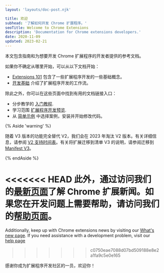 ```yaml
---
layout: 'layouts/doc-post.njk'

title: 欢迎
subhead: '了解如何开发 Chrome 扩展程序。'
seoTitle: Welcome to Chrome Extensions
description: 'Documentation for Chrome extensions developers.'
date: 2020-11-09
updated: 2023-02-21
---
```


本文包含指南和为想要开发 Chrome 扩展程序的开发者提供的参考文档。

如果你不确定从哪里开始，可以从以下文档开始：

- [Extensions 101][doc-ext-101] 包含了一些扩展程序开发的一些基础概念。
- [开发基础][doc-dev-basics] 介绍了扩展程序开发的工作流。

除此之外，你可以在这些页面中找到有用的文档链接入口：

- 分步教学的 [入门教程][gs-tuts].
- 学习范围 [扩展程序开发预览][doc-dev-overview].
- 从 [简单示例][gh-ext-samples] 中选择案例，安装并开始修改代码。

{% Aside 'warning' %}

随着 V3 版本的功能完全替代 V2，我们会在 2023 年淘汰 V2 版本。有关详细信息，请参阅 [V2 支持时间表][doc-mv2-sunset]。有关将扩展迁移到清单 V3 的说明，请参阅迁移到[Manifest V3][migrate-to-mv3]。

{% endAside %}

<<<<<<< HEAD
此外，通过访问我们的[最新页面][doc-whats-new]了解 Chrome 扩展新闻。如果您在开发问题上需要帮助，请访问我们的[帮助页面][doc-get-help]。
=======
Additionally, keep up with Chrome extensions news by visiting our [What's new page][doc-whats-new]. If you need assistance with a development problem, visit our [help page][doc-get-help]
>>>>>>> c0750eae7088d07bd509188e8e2a1fa9c5e0e165

感谢你成为扩展程序开发社区的一员，欢迎你！

[doc-dev-basics]: /docs/extensions/mv3/getstarted/development-basics
[doc-dev-overview]: /docs/extensions/mv3/devguide/
[doc-ext-101]: /docs/extensions/mv3/getstarted/extensions-101
[doc-mv2-sunset]: /docs/extensions/mv3/mv2-sunset
[doc-whats-new]: /docs/extensions/whatsnew
[doc-get-help]: /docs/extensions/gethelp
[gh-ext-samples]: https://github.com/GoogleChrome/chrome-extensions-samples
[github-ext-doc]: https://github.com/GoogleChrome/developer.chrome.com
[gs-tuts]: /docs/extensions/mv3/getstarted/#tutorial
[migrate-to-mv3]: /docs/extensions/migrating/
[so-extension-tag]: https://stackoverflow.com/questions/tagged/google-chrome-extension
